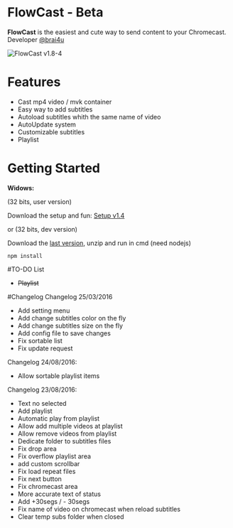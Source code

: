 # FlowCast - Beta

**FlowCast** is the easiest and cute way to send content to your Chromecast. Developer [@brai4u](https://twitter.com/brai4u)

![FlowCast](http://puu.sh/qOjDI/65f7562de7.png)
v1.8-4

# Features

* Cast mp4 video / mvk container
* Easy way to add subtitles
* Autoload subtitles whith the same name of video
* AutoUpdate system
* Customizable subtitles
* Playlist

# Getting Started

**Widows:**

(32 bits, user version)

Download the setup and fun: [Setup v1.4](https://github.com/brai4u/FlowCast/releases/download/exeV1.4/FlowCast-setup-1.4.exe)

or
  (32 bits, dev version)
  
  Download the [last version](https://github.com/brai4u/FlowCast/archive/master.zip), unzip and run in cmd (need nodejs)
  
  ``npm install``
  
#TO-DO List
* ~~Playlist~~

#Changelog
Changelog 25/03/2016
* Add setting menu
* Add change subtitles color on the fly
* Add change subtitles size on the fly
* Add config file to save changes
* Fix sortable list
* Fix update request

Changelog 24/08/2016:
* Allow sortable playlist items

Changelog 23/08/2016:
* Text no selected
* Add playlist
* Automatic play from playlist
* Allow add multiple videos at playlist
* Allow remove videos from playlist
* Dedicate folder to subtitles files
* Fix drop area
* Fix overflow playlist area
* add custom scrollbar
* Fix load repeat files
* Fix next button
* Fix chromecast area
* More accurate text of status
* Add +30segs / - 30segs 
* Fix name of video on chromecast when reload subtitles
* Clear temp subs folder when closed

